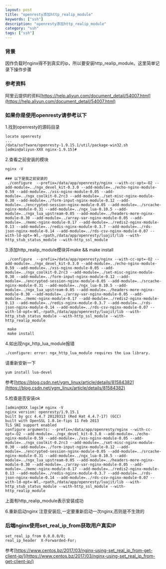 ```yaml
---
layout: post
title: "openresty添加http_realip_module"
keywords: ["ssh"]
description: "openresty添加http_realip_module"
category: "ssh"
tags: ["ssh"]
---
```


### 背景
因作负载时nginx得不到真实的ip，所以要安装http_realip_module。这里简单记录下操作步骤

### 参考资料
阿里云提供的资料[https://help.aliyun.com/document_detail/54007.html](https://help.aliyun.com/document_detail/54007.html)

### 如果你是使用openresty请参考以下
1.找到openresty的源码目录 
```
locate openresty
...
/data/software/openresty-1.9.15.1/util/package-win32.sh
[admin@aliyun-XXX nginx-1.9.15]# 
```
2.查看之前安装的模块
```
nginx -V

### 以下是我之前安装的
 ./configure  --prefix=/data/app/openresty/nginx --with-cc-opt=-O2 --add-module=../ngx_devel_kit-0.3.0 --add-module=../echo-nginx-module-0.59 --add-module=../xss-nginx-module-0.05 --add-module=../ngx_coolkit-0.2rc3 --add-module=../set-misc-nginx-module-0.30 --add-module=../form-input-nginx-module-0.12 --add-module=../encrypted-session-nginx-module-0.05 --add-module=../srcache-nginx-module-0.31 --add-module=../ngx_lua-0.10.5 --add-module=../ngx_lua_upstream-0.05 --add-module=../headers-more-nginx-module-0.30 --add-module=../array-var-nginx-module-0.05 --add-module=../memc-nginx-module-0.17 --add-module=../redis2-nginx-module-0.13 --add-module=../redis-nginx-module-0.3.7 --add-module=../rds-json-nginx-module-0.14 --add-module=../rds-csv-nginx-module-0.07 --with-ld-opt=-Wl,-rpath,/data/app/openresty/luajit/lib --with-http_stub_status_module --with-http_ssl_module 
```
3.添加http_realip_module模块并make && make install
```
 ./configure  --prefix=/data/app/openresty/nginx --with-cc-opt=-O2 --add-module=../ngx_devel_kit-0.3.0 --add-module=../echo-nginx-module-0.59 --add-module=../xss-nginx-module-0.05 --add-module=../ngx_coolkit-0.2rc3 --add-module=../set-misc-nginx-module-0.30 --add-module=../form-input-nginx-module-0.12 --add-module=../encrypted-session-nginx-module-0.05 --add-module=../srcache-nginx-module-0.31 --add-module=../ngx_lua-0.10.5 --add-module=../ngx_lua_upstream-0.05 --add-module=../headers-more-nginx-module-0.30 --add-module=../array-var-nginx-module-0.05 --add-module=../memc-nginx-module-0.17 --add-module=../redis2-nginx-module-0.13 --add-module=../redis-nginx-module-0.3.7 --add-module=../rds-json-nginx-module-0.14 --add-module=../rds-csv-nginx-module-0.07 --with-ld-opt=-Wl,-rpath,/data/app/openresty/luajit/lib --with-http_stub_status_module --with-http_ssl_module --with-http_realip_module

 make 
 make install
```

4.如出现ngx_http_lua_module报错
```
./configure: error: ngx_http_lua_module requires the Lua library.
```
请重新安新一下
```
yum install lua-devel
```
参考[https://blog.csdn.net/ygm_linux/article/details/81584382](https://blog.csdn.net/ygm_linux/article/details/81584382)

5.检查是否安装ok
```
[admin@XXX logs]# nginx -V
nginx version: openresty/1.9.15.1
built by gcc 4.4.7 20120313 (Red Hat 4.4.7-17) (GCC) 
built with OpenSSL 1.0.1e-fips 11 Feb 2013
TLS SNI support enabled
configure arguments: --prefix=/data/app/openresty/nginx --with-cc-opt=-O2 --add-module=../ngx_devel_kit-0.3.0 --add-module=../echo-nginx-module-0.59 --add-module=../xss-nginx-module-0.05 --add-module=../ngx_coolkit-0.2rc3 --add-module=../set-misc-nginx-module-0.30 --add-module=../form-input-nginx-module-0.12 --add-module=../encrypted-session-nginx-module-0.05 --add-module=../srcache-nginx-module-0.31 --add-module=../ngx_lua-0.10.5 --add-module=../ngx_lua_upstream-0.05 --add-module=../headers-more-nginx-module-0.30 --add-module=../array-var-nginx-module-0.05 --add-module=../memc-nginx-module-0.17 --add-module=../redis2-nginx-module-0.13 --add-module=../redis-nginx-module-0.3.7 --add-module=../rds-json-nginx-module-0.14 --add-module=../rds-csv-nginx-module-0.07 --with-ld-opt=-Wl,-rpath,/data/app/openresty/luajit/lib --with-http_stub_status_module --with-http_ssl_module --with-http_realip_module

```
上面有http_realip_module表示安装成功

6.重新启动nginx
注意安装后,一定要重新启动一次nginx,否则是不生效的

### 后端nginx使用set_real_ip_from获取用户真实IP
```
set_real_ip_from 0.0.0.0/0;
real_ip_header  X-Forwarded-For;
```
参考[https://www.centos.bz/2017/03/nginx-using-set_real_ip_from-get-client-ip/](https://www.centos.bz/2017/03/nginx-using-set_real_ip_from-get-client-ip/)